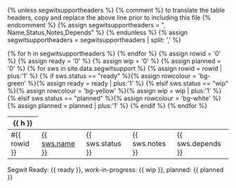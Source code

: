 {% unless segwitsupportheaders %}
{% comment %}
  to translate the table headers, copy and replace the above line prior
  to including this file
{% endcomment %}
{% assign segwitsupportheaders = ", Name,Status,Notes,Depends" %}
{% endunless %}
{% assign segwitsupportheaders = segwitsupportheaders | split: ',' %}

<table>

<thead>
<tr>
{% for h in segwitsupportheaders %}
<th>{{ h }}</th>
{% endfor %}
</tr>
</thead>

<tbody>
{% assign rowid = '0' %}
{% assign ready = '0' %}
{% assign wip = '0' %}
{% assign planned = '0' %}
{% for sws in site.data.segwitsupport %}
{% assign rowid = rowid | plus:'1' %}
{% if sws.status == "ready" %}{% assign rowcolour = 'bg-green' %}{% assign ready = ready | plus:'1' %}
{% elsif sws.status == "wip" %}{% assign rowcolour = 'bg-yellow' %}{% assign wip = wip | plus:'1' %}
{% elsif sws.status == "planned" %}{% assign rowcolour = 'bg-white' %}{% assign planned = planned | plus:'1' %}
{% endif %}
<tr>
<td class="{{ rowcolour }}">#{{ rowid }}</td>
<td class="{{ rowcolour }}"><a rel="nofollow" href="{{ sws.url }}">{{ sws.name }}</a></td>
<td class="{{ rowcolour }}">{{ sws.status }}</td>
<td class="{{ rowcolour }}">{{ sws.notes }}</td>
<td class="{{ rowcolour }}">{{ sws.depends }}</td>
</tr>
{% endfor %}
</tbody>
</table>

Segwit Ready: {{ ready }}, work-in-progress: {{ wip }}, planned: {{ planned }}

